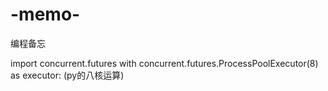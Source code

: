 # -memo-
编程备忘




import concurrent.futures
with concurrent.futures.ProcessPoolExecutor(8) as executor:
(py的八核运算)
